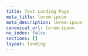 ```yaml
---
title: Test Landing Page
meta_title: lorem-ipsum
meta_description: lorem-ipsum
canonical_url: lorem-ipsum
no_index: false
sections: []
layout: landing
---
```

